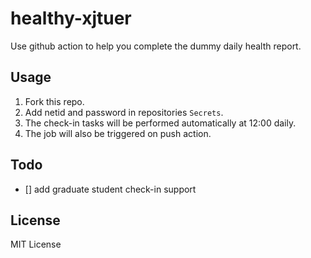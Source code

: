 # healthy-xjtuer

Use github action to help you complete the dummy daily health report.

## Usage

1. Fork this repo.
2. Add netid and password in repositories `Secrets`.
3. The check-in tasks will be performed automatically at 12:00 daily.
4. The job will also be triggered on push action.

## Todo

- [] add graduate student check-in support

## License

MIT License
